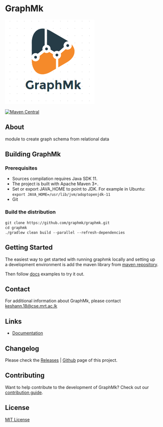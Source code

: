 # GraphMk

![intro](https://raw.githubusercontent.com/graphmk/graphmk/master/branding/graphmk.PNG)

[![Maven Central](https://maven-badges.herokuapp.com/maven-central/io.github.graphmk/graphmk/badge.svg)](https://maven-badges.herokuapp.com/maven-central/io.github.graphmk/graphmk)
## About

module to create graph schema from relational data

## Building GraphMk

### Prerequisites

- Sources compilation requires Java SDK 11.
- The project is built with Apache Maven 3+.
- Set or export JAVA_HOME to point to JDK. For example in Ubuntu:
  `export JAVA_HOME=/usr/lib/jvm/adoptopenjdk-11`
- Git

### Build the distribution

    git clone https://github.com/graphmk/graphmk.git
    cd graphmk
    ./gradlew clean build --parallel --refresh-dependencies


## Getting Started

The easiest way to get started with running graphmk locally and setting up a
development environment is add the maven library
from [maven repository](https://mvnrepository.com/artifact/io.github.graphmk/graphmk/1.0.0).
 
Then follow [docs](https://graphmk.readthedocs.io/en/latest/) examples to try it out.

## Contact

For additional information about GraphMk, please contact keshann.18@cse.mrt.ac.lk 

## Links

- [Documentation](https://graphmk.readthedocs.io/en/latest/)

## Changelog

Please check the [Releases](./CHANGELOG.md) | [Github](https://github.com/graphmk/graphmk/releases) page of this project.

## Contributing

Want to help contribute to the development of GraphMk? Check out our
[contribution guide](./contributing.md).

## License

[MIT License](./LICENSE)